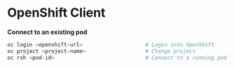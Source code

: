 # OpenShift Client

**Connect to an existing pod**

```sh
oc login <openshift-url>                    # Login into OpenShift
oc project <project-name>                   # Change project
oc rsh <pod-id>                             # Connect to a running pod
```
